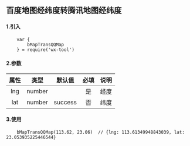 ## 百度地图经纬度转腾讯地图经纬度

#### 1.引入

```
    var {
        bMapTransQQMap
    } = require('wx-tool')
```

#### 2.参数

|  属性   | 类型    | 默认值 | 必填   | 说明            |
| :-------: | :------: | ------ | :--------: | :--------|
|  lng  | number  |        | 是 | 经度 |
| lat  | number |    success    | 否 | 纬度         |

#### 3.使用

```
    bMapTransQQMap(113.62, 23.06)  // {lng: 113.61349948843039, lat: 23.053935225446544}

```